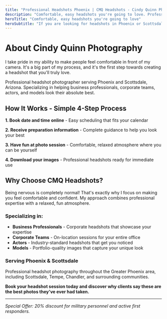 ```yaml
---
title: "Professional Headshots Phoenix | CMQ Headshots - Cindy Quinn Photography"
description: "Comfortable, easy headshots you're going to love. Professional headshot photography in Phoenix and Scottsdale by Cindy Quinn."
heroTitle: "Comfortable, easy headshots you're going to love"
heroSubtitle: "If you are looking for headshots in Phoenix or Scottsdale, Arizona. I am here to help. Being nervous is normal! I walk you through the process. The end result is, professional headshots that shine with your personality."
---
```


# About Cindy Quinn Photography

I take pride in my ability to make people feel comfortable in front of my camera. It's a big part of my process, and it's the first step towards creating a headshot that you'll truly love.

Professional headshot photographer serving Phoenix and Scottsdale, Arizona. Specializing in helping business professionals, corporate teams, actors, and models look their absolute best.

## How It Works - Simple 4-Step Process

**1. Book date and time online** - Easy scheduling that fits your calendar

**2. Receive preparation information** - Complete guidance to help you look your best  

**3. Have fun at photo session** - Comfortable, relaxed atmosphere where you can be yourself

**4. Download your images** - Professional headshots ready for immediate use

## Why Choose CMQ Headshots?

Being nervous is completely normal! That's exactly why I focus on making you feel comfortable and confident. My approach combines professional expertise with a relaxed, fun atmosphere.

### Specializing in:

- **Business Professionals** - Corporate headshots that showcase your expertise
- **Corporate Teams** - On-location sessions for your entire office
- **Actors** - Industry-standard headshots that get you noticed
- **Models** - Portfolio-quality images that capture your unique look

### Serving Phoenix & Scottsdale

Professional headshot photography throughout the Greater Phoenix area, including Scottsdale, Tempe, Chandler, and surrounding communities.

**Book your headshot session today and discover why clients say these are the best photos they've ever had taken.**

---

*Special Offer: 20% discount for military personnel and active first responders.*
